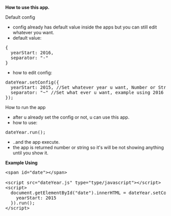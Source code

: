 <b>How to use this app.</b>

Default config
  - config already has default value inside the apps but you can still edit whatever you want.
  - default value:
      
<pre>
{
  yearStart: 2016,
  separator: "-"
}
</pre>
      
  - how to edit config:
    
<pre>
dateYear.setConfig({
  yearStart: 2015, //Set whatever year u want, Number or String
  separator: "~" //Set what ever u want, example using 2016 ~ 2017
});
</pre>
      
How to run the app
  - after u already set the config or not, u can use this app.
  - how to use:
  
<pre>
dateYear.run();
</pre>

  - ..and the app execute.
  - the app is returned number or string so it's will be not showing anything until you show it.

<b>Example Using</b>

<pre>
&lt;span id="date"&gt;&lt;/span&gt;

&lt;script src="dateYear.js" type="type/javascript"&gt;&lt;/script&gt;
&lt;script&gt;
  document.getElementById("date").innerHTML = dateYear.setConfig({
    yearStart: 2015
  }).run();
&lt;/script&gt;
</pre>
